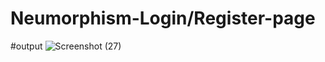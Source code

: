 # Neumorphism-Login/Register-page
#output
![Screenshot (27)](https://user-images.githubusercontent.com/115480641/196056925-986ffefd-2062-4f33-ab4a-303a06501e0c.png)

